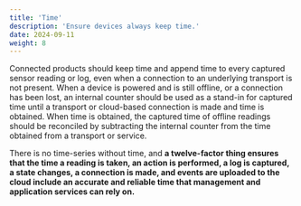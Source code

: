 ```yaml
---
title: 'Time'
description: 'Ensure devices always keep time.'
date: 2024-09-11
weight: 8
---
```


Connected products should keep time and append time to every captured sensor reading or log, even when a connection to an underlying transport is not present. When a device is powered and is still offline, or a connection has been lost, an internal counter should be used as a stand-in for captured time until a transport or cloud-based connection is made and time is obtained. When time is obtained, the captured time of offline readings should be reconciled by subtracting the internal counter from the time obtained from a transport or service.

There is no time-series without time, and **a twelve-factor thing ensures that the time a reading is taken, an action is performed, a log is captured, a state changes, a connection is made, and events are uploaded to the cloud include an accurate and reliable time that management and application services can rely on.**
